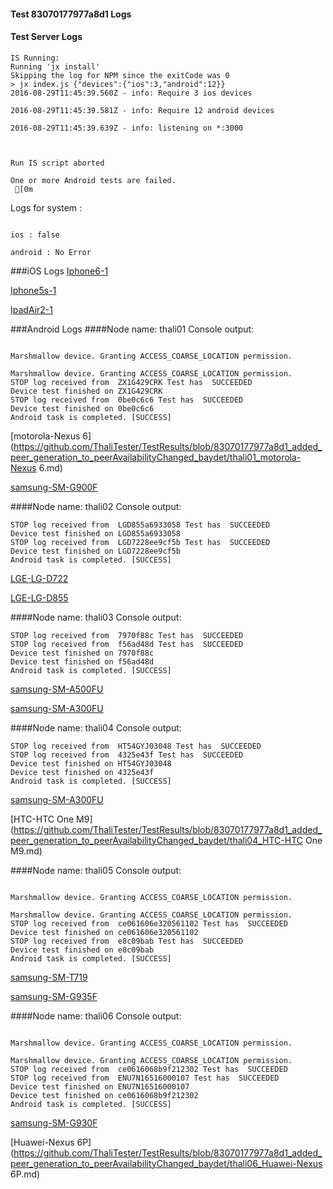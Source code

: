 #### Test 83070177977a8d1 Logs

#### Test Server Logs
```
IS Running:
Running 'jx install'
Skipping the log for NPM since the exitCode was 0
> jx index.js {"devices":{"ios":3,"android":12}}
2016-08-29T11:45:39.560Z - info: Require 3 ios devices

2016-08-29T11:45:39.581Z - info: Require 12 android devices

2016-08-29T11:45:39.639Z - info: listening on *:3000


 
Run IS script aborted
 
One or more Android tests are failed.
 [0m

```


Logs for system : 
```

ios : false

android : No Error
```


###iOS Logs
[Iphone6-1](https://github.com/ThaliTester/TestResults/blob/83070177977a8d1_added_peer_generation_to_peerAvailabilityChanged_baydet/iOS_Iphone6-1.md)

[Iphone5s-1](https://github.com/ThaliTester/TestResults/blob/83070177977a8d1_added_peer_generation_to_peerAvailabilityChanged_baydet/iOS_Iphone5s-1.md)

[IpadAir2-1](https://github.com/ThaliTester/TestResults/blob/83070177977a8d1_added_peer_generation_to_peerAvailabilityChanged_baydet/iOS_IpadAir2-1.md)


###Android Logs
####Node name: thali01
Console output:
```

Marshmallow device. Granting ACCESS_COARSE_LOCATION permission.

Marshmallow device. Granting ACCESS_COARSE_LOCATION permission.
STOP log received from  ZX1G429CRK Test has  SUCCEEDED
Device test finished on ZX1G429CRK 
STOP log received from  0be0c6c6 Test has  SUCCEEDED
Device test finished on 0be0c6c6 
Android task is completed. [SUCCESS]
```
[motorola-Nexus 6](https://github.com/ThaliTester/TestResults/blob/83070177977a8d1_added_peer_generation_to_peerAvailabilityChanged_baydet/thali01_motorola-Nexus 6.md)

[samsung-SM-G900F](https://github.com/ThaliTester/TestResults/blob/83070177977a8d1_added_peer_generation_to_peerAvailabilityChanged_baydet/thali01_samsung-SM-G900F.md)

####Node name: thali02
Console output:
```
STOP log received from  LGD855a6933058 Test has  SUCCEEDED
Device test finished on LGD855a6933058 
STOP log received from  LGD7228ee9cf5b Test has  SUCCEEDED
Device test finished on LGD7228ee9cf5b 
Android task is completed. [SUCCESS]
```
[LGE-LG-D722](https://github.com/ThaliTester/TestResults/blob/83070177977a8d1_added_peer_generation_to_peerAvailabilityChanged_baydet/thali02_LGE-LG-D722.md)

[LGE-LG-D855](https://github.com/ThaliTester/TestResults/blob/83070177977a8d1_added_peer_generation_to_peerAvailabilityChanged_baydet/thali02_LGE-LG-D855.md)

####Node name: thali03
Console output:
```
STOP log received from  7970f88c Test has  SUCCEEDED
STOP log received from  f56ad48d Test has  SUCCEEDED
Device test finished on 7970f88c 
Device test finished on f56ad48d 
Android task is completed. [SUCCESS]
```
[samsung-SM-A500FU](https://github.com/ThaliTester/TestResults/blob/83070177977a8d1_added_peer_generation_to_peerAvailabilityChanged_baydet/thali03_samsung-SM-A500FU.md)

[samsung-SM-A300FU](https://github.com/ThaliTester/TestResults/blob/83070177977a8d1_added_peer_generation_to_peerAvailabilityChanged_baydet/thali03_samsung-SM-A300FU.md)

####Node name: thali04
Console output:
```
STOP log received from  HT54GYJ03048 Test has  SUCCEEDED
STOP log received from  4325e43f Test has  SUCCEEDED
Device test finished on HT54GYJ03048 
Device test finished on 4325e43f 
Android task is completed. [SUCCESS]
```
[samsung-SM-A300FU](https://github.com/ThaliTester/TestResults/blob/83070177977a8d1_added_peer_generation_to_peerAvailabilityChanged_baydet/thali04_samsung-SM-A300FU.md)

[HTC-HTC One M9](https://github.com/ThaliTester/TestResults/blob/83070177977a8d1_added_peer_generation_to_peerAvailabilityChanged_baydet/thali04_HTC-HTC One M9.md)

####Node name: thali05
Console output:
```

Marshmallow device. Granting ACCESS_COARSE_LOCATION permission.

Marshmallow device. Granting ACCESS_COARSE_LOCATION permission.
STOP log received from  ce061606e320561102 Test has  SUCCEEDED
Device test finished on ce061606e320561102 
STOP log received from  e8c09bab Test has  SUCCEEDED
Device test finished on e8c09bab 
Android task is completed. [SUCCESS]
```
[samsung-SM-T719](https://github.com/ThaliTester/TestResults/blob/83070177977a8d1_added_peer_generation_to_peerAvailabilityChanged_baydet/thali05_samsung-SM-T719.md)

[samsung-SM-G935F](https://github.com/ThaliTester/TestResults/blob/83070177977a8d1_added_peer_generation_to_peerAvailabilityChanged_baydet/thali05_samsung-SM-G935F.md)

####Node name: thali06
Console output:
```

Marshmallow device. Granting ACCESS_COARSE_LOCATION permission.

Marshmallow device. Granting ACCESS_COARSE_LOCATION permission.
STOP log received from  ce0616068b9f212302 Test has  SUCCEEDED
STOP log received from  ENU7N16516000107 Test has  SUCCEEDED
Device test finished on ENU7N16516000107 
Device test finished on ce0616068b9f212302 
Android task is completed. [SUCCESS]
```
[samsung-SM-G930F](https://github.com/ThaliTester/TestResults/blob/83070177977a8d1_added_peer_generation_to_peerAvailabilityChanged_baydet/thali06_samsung-SM-G930F.md)

[Huawei-Nexus 6P](https://github.com/ThaliTester/TestResults/blob/83070177977a8d1_added_peer_generation_to_peerAvailabilityChanged_baydet/thali06_Huawei-Nexus 6P.md)


